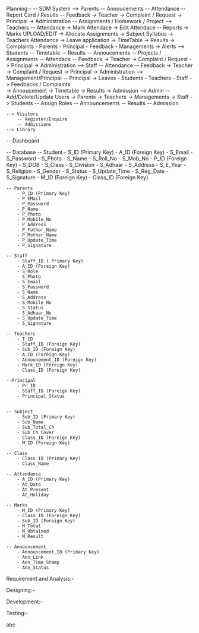 Planning:-
-- SDM System
    --> Parents
        -- Annoucements
        -- Attendance
        -- Report Card / Results
        -- Feedback
            -> Teacher
            -> Complaint / Request
            -> Principal
            -> Administration
        -- Assignments / Homework / Project 
    --> Teachers
        -- Attendance
            -> Mark Attendace
            -> Edit Attendace
        -- Reports
            -> Marks UPLOAD/EDIT
            -> Allocate Assignments
            -> Subject Syllabus
            -> Teachers Attendance
            -> Leave application 
            -> TimeTable
            -> Results
            -> Complaints
                - Parents
                - Principal
                - Feedback
                - Managements
            -> Alerts
    --> Students
        -- Timetable
        -- Results
        -- Annoucements
        -- Projects / Assignments
        -- Attendace
        -- Feedback
            -> Teacher
            -> Complaint / Request
            -> Principal
            -> Administration
    --> Staff
        -- Attendance
        -- Feedback
            -> Teacher
            -> Complaint / Request
            -> Principal
            -> Administration
    --> Management/Principal
        -- Principal
            -> Leaves
                - Students
                - Teachers
                - Staff
            -> Feedbacks / Complaints    
            -> Annoucement
            -> Timetable
            -> Results
            -> Admission
    --> Admin
        -- Add/Delete/Update Users
            -> Parents
            -> Teachers
            -> Managements
            -> Staff
            -> Students
        -- Assign Roles
        -- Announcements
        -- Results
        -- Admission

    --> Visitors
        -- Register/Enquire
        -- Admissions
    --> Library
-- Dashboard

-- Database
    -- Student
        - S_ID (Primary Key)
        - A_ID (Foreign Key)
        - S_Email
        - S_Password
        - S_Photo
        - S_Name
        - S_Roll_No
        - S_Mob_No
        - P_ID (Foreign Key)
        - S_DOB
        - S_Class
        - S_Division
        - S_Adhaar
        - S_Address
        - S_E_Year
        - S_Religion
        - S_Gender
        - S_Status
        - S_Update_Time
        - S_Reg_Date
        - S_Signature
        - M_ID (Foreign Key)
        - Class_ID (Foreign Key)

    -- Parents
        - P_ID (Primary Key)
        - P_EMail
        - P_Password
        - P_Name
        - P_Photo
        - P_Mobile_No
        - P_Address
        - P_Father_Name
        - P_Mother_Name
        - P_Update_Time
        - P_Signature

    -- Staff
        - Staff_ID ( Primary Key)
        - A_ID (Foreign Key)
        - S_Role
        - S_Photo
        - S_Email
        - S_Password
        - S_Name
        - S_Address
        - S_Mobile_No
        - S_Status
        - S_Adhaar_No
        - S_Update_Time
        - S_Signature

    -- Teachers
        - T_ID
        - Staff_ID (Foreign Key)
        - Sub_ID (Foreign Key)
        - A_ID (Foreign Key)
        - Announement_ID (Foreign Key)
        - Mark_ID (Foreign Key)
        - Class_ID (Foreign Key)
    
    --Principal
        - Pr_ID
        - Staff_ID (Foreign Key)
        - Principal_Status


    -- Subject
        - Sub_ID (Primary Key)
        - Sub_Name
        - Sub_Total_Ch
        - Sub_Ch_Cover
        - Class_ID (Foreign Key)
        - M_ID (Foreign Key)

    -- Class
        - Class_ID (Primary Key)
        - Class_Name

    -- Attendance
        - A_ID (Primary Key)
        - At_Date
        - At_Present
        - At_Holiday

    -- Marks
        - M_ID (Primary Key)
        - Class_ID (Foreign Key)
        - Sub_ID (Foreign Key)
        - M_Total
        - M_Obtained
        - M_Result
        
    -- Announcement
        - Announcement_ID (Primary Key)
        - Ann_Link
        - Ann_Time_Stamp
        - Ann_Status




Requirement and Analysis:-




Designing:-





Development:-






Testing:-


abc